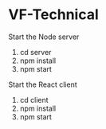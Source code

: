 # VF-Technical

Start the Node server
1. cd server
2. npm install
3. npm start

Start the React client
1. cd client
2. npm install
3. npm start
